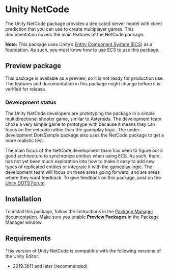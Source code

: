 # Unity NetCode
The Unity NetCode package provides a dedicated server model with client prediction that you can use to create multiplayer games. This documentation covers the main features of the NetCode package. 

**Note:** This package uses Unity’s [Entity Component System (ECS)](https://docs.unity3d.com/Packages/com.unity.entities@latest) as a foundation. As such, you must know how to use ECS to use this package. 

## Preview package
This package is available as a preview, so it is not ready for production use. The features and documentation in this package might change before it is verified for release.

### Development status
The Unity NetCode developers are prototyping the package in a simple multidirectional shooter game, similar to Asteroids. The development team chose a very simple game to prototype with because it means they can focus on the netcode rather than the gameplay logic. The under-development DotsSample package also uses the NetCode package to get a more realistic test.

The main focus of the NetCode development team has been to figure out a good architecture to synchronize entities when using ECS. As such, there has not yet been much exploration into how to make it easy to add new types of replicated entities or integrate it with the gameplay logic. The development team will focus on these areas going forward, and are areas where they want feedback. To give feedback on this package, post on the [Unity DOTS Forum](https://forum.unity.com/forums/data-oriented-technology-stack.147/).

## Installation
To install this package, follow the instructions in the [Package Manager documentation](https://docs.unity3d.com/Manual/upm-ui-install.html). Make sure you enable __Preview Packages__ in the Package Manager window.

## Requirements
This version of Unity NetCode is compatible with the following versions of the Unity Editor:
* 2019.3b11 and later (recommended)
